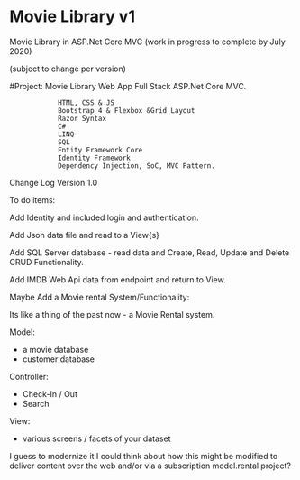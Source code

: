 # Movie Library v1

Movie Library in ASP.Net Core MVC (work in progress to complete by July 2020)

(subject to change per version)

#Project: Movie Library Web App Full Stack ASP.Net Core MVC.

                HTML, CSS & JS                               
                Bootstrap 4 & Flexbox &Grid Layout
                Razor Syntax
                C#
                LINQ
                SQL
                Entity Framework Core
                Identity Framework
                Dependency Injection, SoC, MVC Pattern.

Change Log Version 1.0

To do items:

Add Identity and included login and authentication. 

Add Json data file and read to a View{s}

Add SQL Server database - read data and Create, Read, Update and Delete CRUD Functionality. 

Add IMDB Web Api data from endpoint and return to View. 

Maybe Add a Movie rental System/Functionality:

Its like a thing of the past now - a Movie Rental system.

Model:
- a movie database
- customer database

Controller:
- Check-In / Out
- Search

View:
- various screens / facets of your dataset

I guess to modernize it I could think about how this might be modified to deliver content over the web and/or via a subscription model.rental project?



